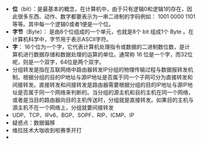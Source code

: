 - **位**（bit）：是最基本的概念，在计算机中，由于只有逻辑0和逻辑1的存在，因此很多东西、动作、数字都要表示为一串二进制的字码例如： 1001 0000 1101等等。其中每一个逻辑0或者1便是一个位。
- **字节**（Byte）： 是由8个位组成的一个单元，也就是8个 bit 组成1个 Byte 。在计算机科学中，字节用于表示ASCII字符。
- **字**： 16个位为一个字，它代表计算机处理指令或数据的二进制数位数，是计算机进行数据存储和数据处理的运算的单位。通常称 16 位是一个字，而32位呢，则是一个双字，64位是两个双字。
- 分组转发是指在互联网络中路由器转发IP分组的物理传输过程与数据报转发机制。根据分组的目的IP地址与源IP地址是否属于同一个子网可分为直接转发和间接转发。直接转发和间接转发是路由器需要根据分组的目的IP地址与源IP地址是否属于同一个网络来判断的。当分组的源主机和目的主机在同一个网络，或者是当目的路由器向目的主机传送时，分组就是直接转发。如果目的主机与源主机不在一个网络上，分组就要间接转发
- UDP、TCP、IPv6、BGP、SOPF、RIP、ICMP、IP
- 疑惑点：数据偏移
- 维拉技术大咖收到啦赛季开打
- 